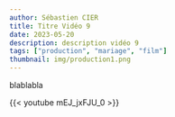 ```yaml
---
author: Sébastien CIER
title: Titre Vidéo 9
date: 2023-05-20
description: description vidéo 9
tags: ["production", "mariage", "film"]
thumbnail: img/production1.png
---
```


blablabla


{{< youtube mEJ_jxFJU_0 >}}


